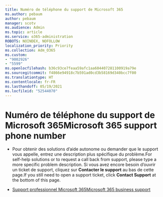 ```yaml
---
title: Numéro de téléphone du support de Microsoft 365
ms.author: pebaum
author: pebaum
manager: scotv
ms.audience: Admin
ms.topic: article
ms.service: o365-administration
ROBOTS: NOINDEX, NOFOLLOW
localization_priority: Priority
ms.collection: Adm_O365
ms.custom:
- "9002926"
- "5599"
ms.openlocfilehash: b36c93ce7feaa59afc1aa604407281100919a79e
ms.sourcegitcommit: f4866e94918c7b591ad0cd3b58169d340bcc7f00
ms.translationtype: HT
ms.contentlocale: fr-FR
ms.lasthandoff: 05/19/2021
ms.locfileid: "52544070"
---
```

# <a name="microsoft-365-support-phone-number"></a><span data-ttu-id="3774f-102">Numéro de téléphone du support de Microsoft 365</span><span class="sxs-lookup"><span data-stu-id="3774f-102">Microsoft 365 support phone number</span></span>

- <span data-ttu-id="3774f-103">Pour obtenir des solutions d’aide autonome ou demander que le support vous appelle, entrez une description plus spécifique du problème.</span><span class="sxs-lookup"><span data-stu-id="3774f-103">For self-help solutions or to request a call back from support, please type a more specific problem description.</span></span>  <span data-ttu-id="3774f-104">Si vous avez encore besoin d’ouvrir un ticket de support, cliquez sur **Contacter le support** au bas de cette page.</span><span class="sxs-lookup"><span data-stu-id="3774f-104">If you still need to open a support ticket, click **Contact Support** at the bottom of this page.</span></span>

- [<span data-ttu-id="3774f-105">Support professionnel Microsoft 365</span><span class="sxs-lookup"><span data-stu-id="3774f-105">Microsoft 365 business support</span></span>](https://go.microsoft.com/fwlink/p/?linkid=518322)
